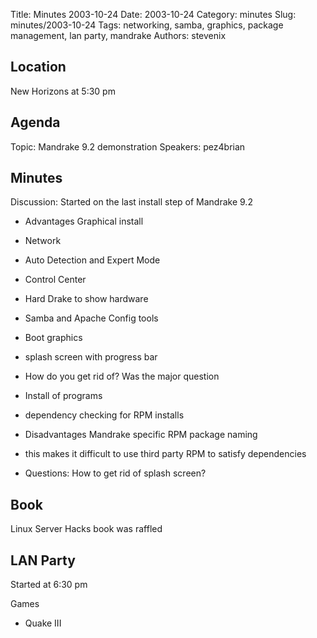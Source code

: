 Title: Minutes 2003-10-24
Date: 2003-10-24
Category: minutes 
Slug: minutes/2003-10-24
Tags: networking, samba, graphics, package management, lan party, mandrake
Authors: stevenix

Location
--------

New Horizons at 5:30 pm

Agenda
------

<!-- PELICAN_BEGIN_SUMMARY -->
Topic: Mandrake 9.2 demonstration Speakers: pez4brian
<!-- PELICAN_END_SUMMARY -->

Minutes
-------

Discussion: Started on the last install step of Mandrake 9.2

* Advantages Graphical install
* Network
* Auto Detection and Expert Mode
* Control Center
* Hard Drake to show hardware
* Samba and Apache Config tools
* Boot graphics
* splash screen with progress bar
* How do you get rid of? Was the major question
* Install of programs
* dependency checking for RPM installs

* Disadvantages Mandrake specific RPM package naming
* this makes it difficult to use third party RPM to satisfy dependencies
* Questions: How to get rid of splash screen?

Book
----

Linux Server Hacks book was raffled

LAN Party
---------

Started at 6:30 pm

Games

* Quake III

